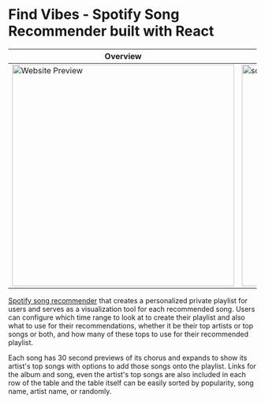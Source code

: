 # Find Vibes - Spotify Song Recommender built with React

|Overview | Expanded Song|
|---------|--------------|
<img width="450" alt="Website Preview" src="https://user-images.githubusercontent.com/42393264/53392594-b3e6f200-394e-11e9-9159-64b14e49acff.PNG"> |<img width="450" alt="song recommendation 2" src="https://user-images.githubusercontent.com/42393264/53393205-99157d00-3950-11e9-9a87-c96fd70746a9.PNG">

[Spotify song recommender](https://find-vibes.firebaseapp.com/) that creates a personalized private playlist for users and serves as a visualization tool for each recommended song. Users can configure which time range to look at to create their playlist and also what to use for their recommendations, whether it be their top artists or top songs or both, and how many of these tops to use for their recommended playlist.

Each song has 30 second previews of its chorus and expands to show its artist's top songs with options to add those songs onto the playlist. Links for the album and song, even the artist's top songs are also included in each row of the table and the table itself can be easily sorted by popularity, song name, artist name, or randomly. 
